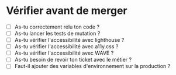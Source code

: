 # Vérifier avant de merger

- [ ] As-tu correctement relu ton code ?
- [ ] As-tu lancer les tests de mutation ?
- [ ] As-tu vérifier l'accessibilité avec lighthouse ?
- [ ] As-tu vérifier l'accessibilité avec a11y.css ?
- [ ] As-tu vérifier l'accessibilité avec WAVE ?
- [ ] As-tu besoin de revoir ton ticket avec le métier ?
- [ ] Faut-il ajouter des variables d'environnement sur la production ?
